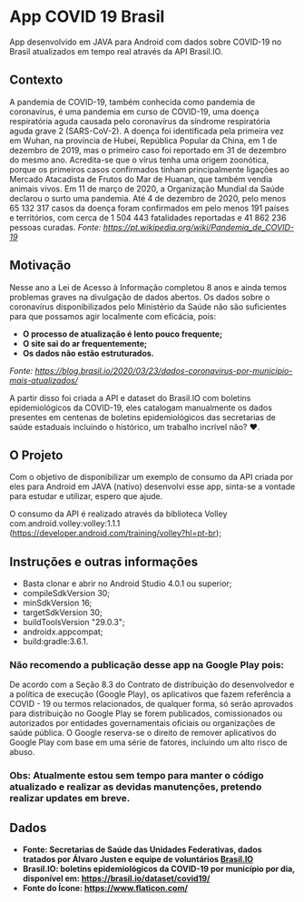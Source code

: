 # App COVID 19 Brasil
App desenvolvido em JAVA para Android com dados sobre COVID-19 no Brasil atualizados em tempo real através da API Brasil.IO.

## Contexto
A pandemia de COVID-19, também conhecida como pandemia de coronavírus, é uma pandemia em curso de COVID-19, uma doença respiratória aguda causada pelo coronavírus da síndrome respiratória aguda grave 2 (SARS-CoV-2). A doença foi identificada pela primeira vez em Wuhan, na província de Hubei, República Popular da China, em 1 de dezembro de 2019, mas o primeiro caso foi reportado em 31 de dezembro do mesmo ano. Acredita-se que o vírus tenha uma origem zoonótica, porque os primeiros casos confirmados tinham principalmente ligações ao Mercado Atacadista de Frutos do Mar de Huanan, que também vendia animais vivos. Em 11 de março de 2020, a Organização Mundial da Saúde declarou o surto uma pandemia. Até 4 de dezembro de 2020, pelo menos 65 132 317 casos da doença foram confirmados em pelo menos 191 países e territórios, com cerca de 1 504 443 fatalidades reportadas e 41 862 236 pessoas curadas.
*Fonte: https://pt.wikipedia.org/wiki/Pandemia_de_COVID-19*

## Motivação
Nesse ano a Lei de Acesso à Informação completou 8 anos e ainda temos problemas graves na divulgação de dados abertos. Os dados sobre o coronavírus disponibilizados pelo Ministério da Saúde não são suficientes para que possamos agir localmente com eficácia, pois: 

- **O processo de atualização é lento pouco frequente;**
- **O site sai do ar frequentemente;**
- **Os dados não estão estruturados.**

*Fonte: https://blog.brasil.io/2020/03/23/dados-coronavirus-por-municipio-mais-atualizados/* 

A partir disso foi criada a API e dataset do Brasil.IO com boletins epidemiológicos da COVID-19, eles catalogam manualmente os dados presentes em centenas de boletins epidemiológicos das secretarias de saúde estaduais incluindo o histórico, um trabalho incrível não? ♥.

## O Projeto
Com o objetivo de disponibilizar um exemplo de consumo da API criada por eles para Android em JAVA (nativo) desenvolvi esse app, sinta-se a vontade para estudar e utilizar, espero que ajude.

O consumo da API é realizado através da biblioteca Volley com.android.volley:volley:1.1.1 (https://developer.android.com/training/volley?hl=pt-br);

## Instruções e outras informações
- Basta clonar e abrir no Android Studio 4.0.1 ou superior;
- compileSdkVersion 30;
- minSdkVersion 16;
- targetSdkVersion 30;
- buildToolsVersion "29.0.3";
- androidx.appcompat;
- build:gradle:3.6.1.

### Não recomendo a publicação desse app na Google Play pois:

De acordo com a Seção 8.3 do Contrato de distribuição do desenvolvedor e a política de execução (Google Play), os aplicativos que fazem referência a COVID - 19 ou termos relacionados, de qualquer forma, só serão aprovados para distribuição no Google Play se forem publicados, comissionados ou autorizados por entidades governamentais oficiais ou organizações de saúde pública. O Google reserva-se o direito de remover aplicativos do Google Play com base em uma série de fatores, incluindo um alto risco de abuso.

### Obs: Atualmente estou sem tempo para manter o código atualizado e realizar as devidas manutenções, pretendo realizar updates em breve.

## Dados
- **Fonte: Secretarias de Saúde das Unidades Federativas, dados tratados por Álvaro Justen e equipe de voluntários [Brasil.IO](https://brasil.io/)**
- **Brasil.IO: boletins epidemiológicos da COVID-19 por município por dia, disponível em: https://brasil.io/dataset/covid19/**
- **Fonte do Ícone: https://www.flaticon.com/**

